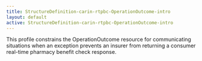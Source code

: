 ```yaml
---
title: StructureDefinition-carin-rtpbc-OperationOutcome-intro
layout: default
active: StructureDefinition-carin-rtpbc-OperationOutcome-intro
---
```


This profile constrains the OperationOutcome resource for communicating situations when an exception prevents an insurer from returning a consumer real-time pharmacy benefit check response.